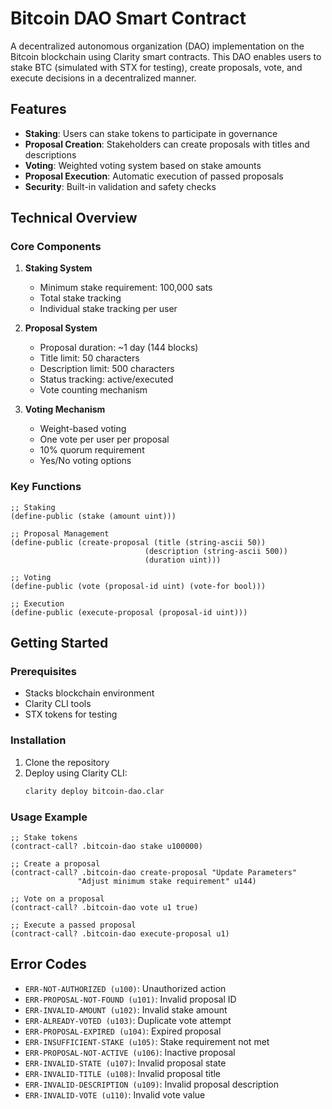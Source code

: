 # Bitcoin DAO Smart Contract

A decentralized autonomous organization (DAO) implementation on the Bitcoin blockchain using Clarity smart contracts. This DAO enables users to stake BTC (simulated with STX for testing), create proposals, vote, and execute decisions in a decentralized manner.

## Features

- **Staking**: Users can stake tokens to participate in governance
- **Proposal Creation**: Stakeholders can create proposals with titles and descriptions
- **Voting**: Weighted voting system based on stake amounts
- **Proposal Execution**: Automatic execution of passed proposals
- **Security**: Built-in validation and safety checks

## Technical Overview

### Core Components

1. **Staking System**

   - Minimum stake requirement: 100,000 sats
   - Total stake tracking
   - Individual stake tracking per user

2. **Proposal System**

   - Proposal duration: ~1 day (144 blocks)
   - Title limit: 50 characters
   - Description limit: 500 characters
   - Status tracking: active/executed
   - Vote counting mechanism

3. **Voting Mechanism**
   - Weight-based voting
   - One vote per user per proposal
   - 10% quorum requirement
   - Yes/No voting options

### Key Functions

```clarity
;; Staking
(define-public (stake (amount uint)))

;; Proposal Management
(define-public (create-proposal (title (string-ascii 50))
                              (description (string-ascii 500))
                              (duration uint)))

;; Voting
(define-public (vote (proposal-id uint) (vote-for bool)))

;; Execution
(define-public (execute-proposal (proposal-id uint)))
```

## Getting Started

### Prerequisites

- Stacks blockchain environment
- Clarity CLI tools
- STX tokens for testing

### Installation

1. Clone the repository
2. Deploy using Clarity CLI:
   ```bash
   clarity deploy bitcoin-dao.clar
   ```

### Usage Example

```clarity
;; Stake tokens
(contract-call? .bitcoin-dao stake u100000)

;; Create a proposal
(contract-call? .bitcoin-dao create-proposal "Update Parameters"
               "Adjust minimum stake requirement" u144)

;; Vote on a proposal
(contract-call? .bitcoin-dao vote u1 true)

;; Execute a passed proposal
(contract-call? .bitcoin-dao execute-proposal u1)
```

## Error Codes

- `ERR-NOT-AUTHORIZED (u100)`: Unauthorized action
- `ERR-PROPOSAL-NOT-FOUND (u101)`: Invalid proposal ID
- `ERR-INVALID-AMOUNT (u102)`: Invalid stake amount
- `ERR-ALREADY-VOTED (u103)`: Duplicate vote attempt
- `ERR-PROPOSAL-EXPIRED (u104)`: Expired proposal
- `ERR-INSUFFICIENT-STAKE (u105)`: Stake requirement not met
- `ERR-PROPOSAL-NOT-ACTIVE (u106)`: Inactive proposal
- `ERR-INVALID-STATE (u107)`: Invalid proposal state
- `ERR-INVALID-TITLE (u108)`: Invalid proposal title
- `ERR-INVALID-DESCRIPTION (u109)`: Invalid proposal description
- `ERR-INVALID-VOTE (u110)`: Invalid vote value
